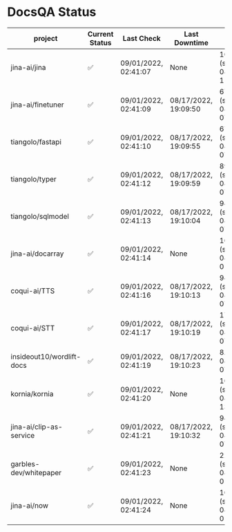 # DocsQA Status

|         project         |Current Status|     Last Check     |   Last Downtime    |              % Uptime               |
|-------------------------|--------------|--------------------|--------------------|-------------------------------------|
|jina-ai/jina             |✅            |09/01/2022, 02:41:07|None                |100.000 (since 08/29/2022, 11:24:14) |
|jina-ai/finetuner        |✅            |09/01/2022, 02:41:09|08/17/2022, 19:09:50|67.590 (since 08/15/2022, 07:09:42)  |
|tiangolo/fastapi         |✅            |09/01/2022, 02:41:10|08/17/2022, 19:09:55|67.595 (since 08/15/2022, 07:09:42)  |
|tiangolo/typer           |✅            |09/01/2022, 02:41:12|08/17/2022, 19:09:59|89.106 (since 08/15/2022, 07:09:42)  |
|tiangolo/sqlmodel        |✅            |09/01/2022, 02:41:13|08/17/2022, 19:10:04|94.962 (since 08/15/2022, 07:09:42)  |
|jina-ai/docarray         |✅            |09/01/2022, 02:41:14|None                |100.000 (since 08/24/2022, 01:39:12) |
|coqui-ai/TTS             |✅            |09/01/2022, 02:41:16|08/17/2022, 19:10:13|94.960 (since 08/15/2022, 07:09:42)  |
|coqui-ai/STT             |✅            |09/01/2022, 02:41:17|08/17/2022, 19:10:19|17.752 (since 08/15/2022, 07:09:42)  |
|insideout10/wordlift-docs|✅            |09/01/2022, 02:41:19|08/17/2022, 19:10:23|8.110 (since 08/15/2022, 07:09:42)   |
|kornia/kornia            |✅            |09/01/2022, 02:41:20|None                |100.000 (since 08/30/2022, 13:49:49) |
|jina-ai/clip-as-service  |✅            |09/01/2022, 02:41:21|08/17/2022, 19:10:32|94.969 (since 08/15/2022, 07:09:42)  |
|garbles-dev/whitepaper   |✅            |09/01/2022, 02:41:23|None                |2286.434 (since 08/24/2022, 01:39:12)|
|jina-ai/now              |✅            |09/01/2022, 02:41:24|None                |100.000 (since 08/24/2022, 01:39:12) |
